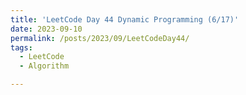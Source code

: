 ```yaml
---
title: 'LeetCode Day 44 Dynamic Programming (6/17)'
date: 2023-09-10
permalink: /posts/2023/09/LeetCodeDay44/
tags:
  - LeetCode
  - Algorithm

---
```

